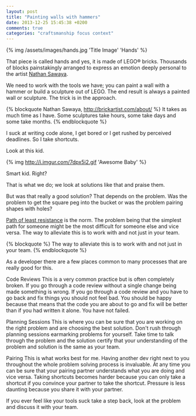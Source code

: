 ```yaml
---
layout: post
title: "Painting walls with hammers"
date: 2013-12-25 15:45:38 +0200
comments: true
categories: "craftsmanship focus context"
---
```


{% img /assets/images/hands.jpg 'Title Image' 'Hands' %}

That piece is called hands and yes, it is made of LEGO&reg; bricks.
Thousands of blocks painstakingly arranged to express an emotion deeply personal to the artist [Nathan Sawaya](http://brickartist.com/).

We need to work with the tools we have; you can paint a wall with a hammer or build a sculpture out of LEGO. The end result is always a painted wall or sculpture. The trick is in the approach.

{% blockquote Nathan Sawaya, http://brickartist.com/about/ %}
It takes as much time as I have. Some sculptures take hours, some take days and some take months.
{% endblockquote %}

I suck at writing code alone, I get bored or I get rushed by perceived deadlines. So I take shortcuts.

Look at this kid.

{% img http://i.imgur.com/7dpx5i2.gif 'Awesome Baby' %}

Smart kid. Right?

That is what we do; we look at solutions like that and praise them.

But was that really a good solution?
That depends on the problem.
Was the problem to get the square peg into the bucket or was the problem pairing shapes with holes?

[Path of least resistance](http://en.wikipedia.org/wiki/Path_of_least_resistance) is the norm.
The problem being that the simplest path for someone might be the most difficult for someone else and vice versa.
The way to alleviate this is to work with and not just in your team.

{% blockquote %}
The way to alleviate this is to work with and not just in your team.
{% endblockquote %}

As a developer there are a few places common to many processes that are really good for this.

Code Reviews
This is a very common practice but is often completely broken.
If you go through a code review without a single change being made something is wrong.
If you go through a code review and you have to go back and fix things you should not feel bad.
You should be happy because that means that the code you are about to go and fix will be better than if you had written it alone.
You have not failed.

Planning Sessions
This is where you can be sure that you are working on the right problem and are choosing the best solution.
Don't rush through planning sessions earmarking problems for yourself. Take time to talk through the problem and the solution certify that your understanding of the problem and solution is the same as your team.

Pairing
This is what works best for me. Having another dev right next to you throughout the whole problem solving process is invaluable. At any time you can be sure that your pairing partner understands what you are doing and vice versa. Taking shortcuts becomes harder because you can only take a shortcut if you convince your partner to take the shortcut. Pressure is less daunting because you share it with your partner.

If you ever feel like your tools suck take a step back, look at the problem and discuss it with your team.
